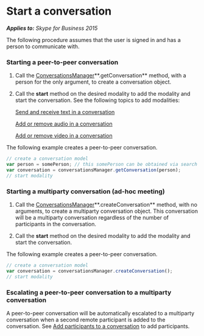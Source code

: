 
# Start a conversation


 _**Applies to:** Skype for Business 2015_

The following procedure assumes that the user is signed in and has a person to communicate with.


### Starting a peer-to-peer conversation


1. Call the [ConversationsManager](https://msdn.microsoft.com/en-us/library/office/dn962151(v=office.16).aspx)**.getConversation** method, with a person for the only argument, to create a conversation object.
    
2. Call the  **start** method on the desired modality to add the modality and start the conversation. See the following topics to add modalities:
    
    [Send and receive text in a conversation](SendReceiveText.md)  
    
    [Add or remove audio in a conversation](AddRemoveConversationAudio.md)  
    
    [Add or remove video in a conversation](AddRemoveConversationVideo.md)  
    
The following example creates a peer-to-peer conversation. 


```js
// create a conversation model
var person = somePerson; // this somePerson can be obtained via search or from persons list
var conversation = conversationsManager.getConversation(person);
// start modality

```


### Starting a multiparty conversation (ad-hoc meeting)


1. Call the [ConversationsManager](https://msdn.microsoft.com/en-us/library/office/dn962151(v=office.16).aspx)**.createConversation** method, with no arguments, to create a multiparty conversation object. This conversation will be a multiparty conversation regardless of the number of participants in the conversation.
    
2. Call the  **start** method on the desired modality to add the modality and start the conversation.
    
The following example creates a peer-to-peer conversation. 



```js
// create a conversation model
var conversation = conversationsManager.createConversation();
// start modality

```


### Escalating a peer-to-peer conversation to a multiparty conversation


A peer-to-peer conversation will be automatically escalated to a multiparty conversation when a second remote participant is added to the conversation. See [Add participants to a conversation](AddParticipants.md) to add participants.
    

